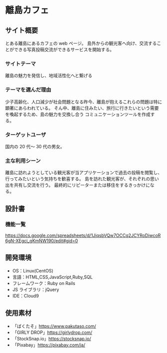 # 離島カフェ

## サイト概要

とある離島にあるカフェの web ページ。
島外からの観光客へ向け、交流することができる写真投稿交流ができるサービスを開始する。

### サイトテーマ

離島の魅力を発信し、地域活性化へと繋げる

### テーマを選んだ理由

少子高齢化、人口減少が社会問題となる昨今、離島が抱えるこれらの問題は特に顕著にあらわれている。
そん中、離島に住みたい、旅行に行きたいという需要を喚起するため、島の魅力を交換し合う
コミュニケーションツールを作成する。

### ターゲットユーザ

国内の 20 代～ 30 代の男女。

### 主な利用シーン

離島に訪れようとしている観光客が当アプリケーションで過去の投稿を閲覧し、
行ってみたいという気持ちを歓喜する。
島を訪れた観光客が、それぞれの思い出を共有し交流を行う。
最終的にリピーターまたは移住をするきっかけになる。

## 設計書

### 機能一覧

https://docs.google.com/spreadsheets/d/1JiqsbVQw7OCCq2JCYRoDiwcoR6gN-XEgci_gKmNW190/edit#gid=0

## 開発環境

- OS：Linux(CentOS)
- 言語：HTML,CSS,JavaScript,Ruby,SQL
- フレームワーク：Ruby on Rails
- JS ライブラリ：jQuery
- IDE：Cloud9

## 使用素材

- 「ばくたそ」https://www.pakutaso.com/
- 「GIRLY DROP」https://girlydrop.com/
- 「StockSnap.io」https://stocksnap.io/
- 「Pixabay」https://pixabay.com/ja/
